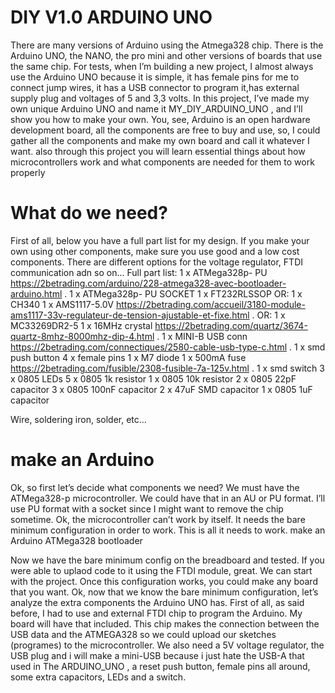 # DIY V1.0 ARDUINO UNO 

There are many versions of Arduino using the Atmega328 chip. 
There is the Arduino UNO, the NANO, 
the pro mini and other versions of boards that use the same chip.
For tests, when I’m building a new project, I almost always use the Arduino UNO because it is simple, it has female pins for me to connect jump wires,
it has a USB connector to program it,has external supply plug and voltages of 5 and 3,3 volts.
In this project, I’ve made my own unique Arduino UNO and name it MY_DIY_ARDUINO_UNO
, and I’ll show you how to make your own.
You, see, Arduino is an open hardware development board, all the components are free to buy and use, so,
I could gather all the components and make my own board and call it whatever I want. 
also through this project you will learn essential things about how microcontrollers work and what components are needed for them to work properly  

# What do we need?

First of all, below you have a full part list for my design.
If you make your own using other components, 
make sure you use good and a low cost components. 
There are different options for the voltage regulator, 
FTDI communication adn so on...
Full part list:
1 x ATMega328p- PU https://2betrading.com/arduino/228-atmega328-avec-bootloader-arduino.html . 
1 x ATMega328p- PU SOCKET 
1 x FT232RLSSOP 
    OR: 1 x CH340 
1 x AMS1117-5.0V https://2betrading.com/accueil/3180-module-ams1117-33v-regulateur-de-tension-ajustable-et-fixe.html . 
    OR: 1 x MC33269DR2-5 
1 x 16MHz crystal https://2betrading.com/quartz/3674-quartz-8mhz-8000mhz-dip-4.html . 
1 x MINI-B USB conn https://2betrading.com/connectiques/2580-cable-usb-type-c.html .
1 x smd push button 
4 x female pins 
1 x M7 diode 
1 x 500mA fuse https://2betrading.com/fusible/2308-fusible-7a-125v.html .
1 x smd switch 
3 x 0805 LEDs 
5 x 0805 1k resistor 
1 x 0805 10k resistor 
2 x 0805 22pF capacitor 
3 x 0805 100nF capacitor 
2 x 47uF SMD capacitor 
1 x 0805 1uF capacitor 

Wire, soldering iron, solder, etc...

# make an Arduino

Ok, so first let’s decide what components we need? We must have the ATMega328-p microcontroller. We could have that in an AU or PU format. I’ll use PU format with a socket since I might want to remove the chip sometime.
Ok, the microcontroller can’t work by itself. It needs the bare minimum configuration in order to work. This is all it needs to work.
make an Arduino ATMega328 bootloader

Now we have the bare minimum config on the breadboard and tested.
If you were able to uplaod code to it using the FTDI module, 
great. We can start with the project. Once this configuration works, 
you could make any board that you want.
Ok, now that we know the bare minimum configuration, 
let’s analyze the extra components the Arduino UNO has. 
First of all, as said before, 
I had to use and external FTDI chip to program the Arduino. 
My board will have that included. This chip makes the connection between the USB data and the ATMEGA328 so we could upload our sketches (programes) to the microcontroller. 
We also need a 5V voltage regulator, 
the USB plug and i will make a mini-USB because i just hate the USB-A that used in The ARDUINO_UNO ,
a reset push button, female pins all around, 
some extra capacitors, LEDs and a switch. 
